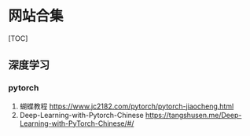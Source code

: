 # 网站合集
[TOC]
## 深度学习
### pytorch
1. 蝴蝶教程  <https://www.jc2182.com/pytorch/pytorch-jiaocheng.html>
2. Deep-Learning-with-Pytorch-Chinese  <https://tangshusen.me/Deep-Learning-with-PyTorch-Chinese/#/>